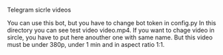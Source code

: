 Telegram sicrle videos

You can use this bot, but you have to change bot token in config.py
In this directory you can see test video video.mp4.
If you want to chage video in sircle, you have to put here anouther one with same name. 
But this video must be under 380p, under 1 min and in aspect ratio 1:1.